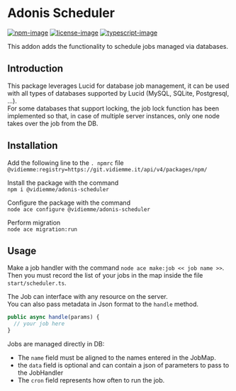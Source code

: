 # Adonis Scheduler

[![npm-image]][npm-url] [![license-image]][license-url] [![typescript-image]][typescript-url]

This addon adds the functionality to schedule jobs managed via databases.

## Introduction

This package leverages Lucid for database job management, it can be used with all types of databases supported by
Lucid (MySQL, SQLite, Postgresql, ...). \
For some databases that support locking, the job lock function has been
implemented so that, in case of multiple server instances, only one node takes over the job from the DB.

## Installation

Add the following line to the `. npmrc` file \
`@vidiemme:registry=https://git.vidiemme.it/api/v4/packages/npm/`

Install the package with the command \
`npm i @vidiemme/adonis-scheduler`

Configure the package with the command \
`node ace configure @vidiemme/adonis-scheduler`

Perform migration \
`node ace migration:run`

## Usage

Make a job handler with the command `node ace make:job << job name >>`. \
Then you must record the list of your jobs in the map inside the file `start/scheduler.ts`.

The Job can interface with any resource on the server. \
You can also pass metadata in Json format to the `handle` method.

```typescript
public async handle(params) {
  // your job here
}
```

Jobs are managed directly in DB:
- The `name` field must be aligned to the names entered in the JobMap.
- the `data` field is optional and can contain a json of parameters to pass to the JobHandler
- The `cron` field represents how often to run the job.

[npm-image]: https://img.shields.io/npm/v/adonis-lucid-soft-deletes?logo=npm&style=for-the-badge

[npm-url]: https://www.npmjs.com/package/adonis-lucid-soft-deletes

[license-image]: https://img.shields.io/npm/l/adonis-lucid-soft-deletes?style=for-the-badge&color=blueviolet

[license-url]: https://github.com/lookinlab/adonis-lucid-soft-deletes/blob/develop/LICENSE.md

[typescript-image]: https://img.shields.io/npm/types/adonis-lucid-soft-deletes?color=294E80&label=%20&logo=typescript&style=for-the-badge

[typescript-url]: https://github.com/lookinlab
